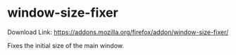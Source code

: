 window-size-fixer
=================

Download Link: https://addons.mozilla.org/firefox/addon/window-size-fixer/

Fixes the initial size of the main window.
